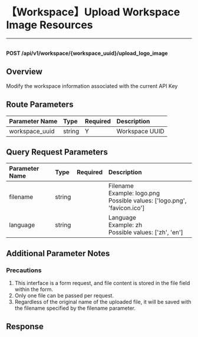 # 【Workspace】Upload Workspace Image Resources

---

<br />**POST /api/v1/workspace/\{workspace_uuid\}/upload_logo_image**

## Overview
Modify the workspace information associated with the current API Key



## Route Parameters

| Parameter Name        | Type     | Required   | Description              |
|:-------------------|:-------|:-----|:----------------|
| workspace_uuid | string | Y | Workspace UUID<br> |


## Query Request Parameters

| Parameter Name        | Type     | Required   | Description              |
|:-------------------|:-------|:-----|:----------------|
| filename | string |  | Filename<br>Example: logo.png <br>Possible values: ['logo.png', 'favicon.ico'] <br> |
| language | string |  | Language<br>Example: zh <br>Possible values: ['zh', 'en'] <br> |

## Additional Parameter Notes

### Precautions
1. This interface is a form request, and file content is stored in the file field within the form.
2. Only one file can be passed per request.
3. Regardless of the original name of the uploaded file, it will be saved with the filename specified by the filename parameter.



## Response
```shell
 
```